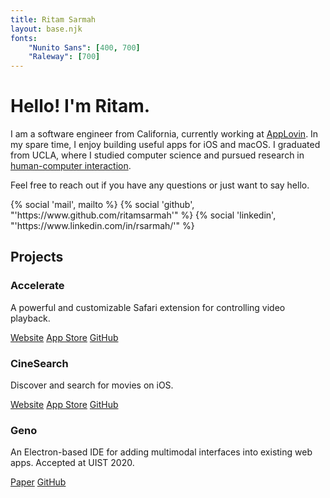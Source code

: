 ```yaml
---
title: Ritam Sarmah
layout: base.njk
fonts:
    "Nunito Sans": [400, 700]
    "Raleway": [700]
---
```


# Hello! I'm Ritam.

I am a software engineer from California, currently working at [AppLovin](https://www.applovin.com). In my spare time, I enjoy building useful apps for iOS and macOS. I graduated from UCLA, where I studied computer science and pursued research in [human-computer interaction](https://hci.ucla.edu).

Feel free to reach out if you have any questions or just want to say hello.

<div class="social">
{% social 'mail', mailto %}
{% social 'github', "'https://www.github.com/ritamsarmah'" %}
{% social 'linkedin', "'https://www.linkedin.com/in/rsarmah/'" %}
</div>

## Projects

<div class="project">

### Accelerate

A powerful and customizable Safari extension for controlling video playback.

[Website](/projects/accelerate)
[App Store](https://apps.apple.com/app/accelerate-for-safari/id1459809092)
[GitHub](https://github.com/ritamsarmah/accelerate)

</div>

<div class="project">

### CineSearch

Discover and search for movies on iOS.

[Website](/projects/cinesearch)
[App Store](https://apps.apple.com/tt/app/cinesearch/id1300312387)
[GitHub](https://github.com/ritamsarmah/cine-search)

</div>

<div class="project">

### Geno

An Electron-based IDE for adding multimodal interfaces into existing web apps. Accepted at UIST 2020.

[Paper](https://arxiv.org/pdf/2007.09809.pdf)
[GitHub](https://github.com/ritamsarmah/geno)

</div>
